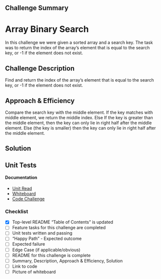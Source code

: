 ## Challenge Summary
# Array Binary Search
In this challenge we were given a sorted array and a search key. The task was to return the index of the array’s element that is equal to the search key, or -1 if the element does not exist.

## Challenge Description
Find and return the index of the array’s element that is equal to the search key, or -1 if the element does not exist.

## Approach & Efficiency
Compare the search key with the middle element. If the key matches with middle element, we return the middle index. Else If the key is greater than the middle element, then the key can only lie in right half after the middle element. Else (the key is smaller) then the key can only lie in right half after the middle element.

## Solution
<!-- Embedded whiteboard image -->

## Unit Tests
<!-- Utilize the Single-responsibility principle: any methods you write should be clean, reusable, abstract component parts to the whole challenge. You will be given feedback and marked down if you attempt to define a large, complex algorithm in one function definition.

For each method that you define, write test assertions for the following conditions at minimum:

“Happy Path” - Expected outcome
Expected failure
Edge Case (if applicable/obvious)
Unit tests must be passing before you submit your final solution code. -->

#### Documentation
* [Unit Read](https://codefellows.github.io/common_curriculum/data_structures_and_algorithms/Testing_Workflow)
* [Whiteboard](https://codefellows.github.io/common_curriculum/data_structures_and_algorithms/Whiteboard_Workflow.html)
* [Code Challenge](https://codefellows.github.io/common_curriculum/data_structures_and_algorithms/Testing_Workflow)

### Checklist

 - [x] Top-level README “Table of Contents” is updated
 - [ ] Feature tasks for this challenge are completed
 - [ ] Unit tests written and passing
 - [ ] “Happy Path” - Expected outcome
 - [ ] Expected failure
 - [ ] Edge Case (if applicable/obvious)
 - [ ] README for this challenge is complete
 - [ ] Summary, Description, Approach & Efficiency, Solution
 - [ ] Link to code
 - [ ] Picture of whiteboard